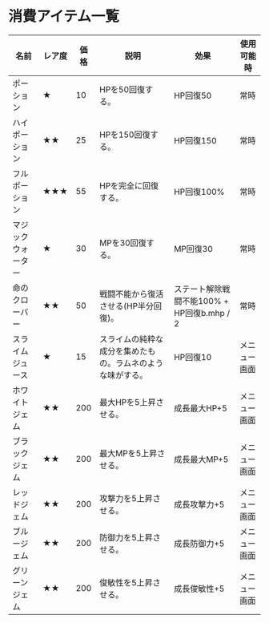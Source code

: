 # 消費アイテム一覧

| 名前 | レア度 | 価格 | 説明 | 効果 | 使用可能時 |
| --- | --- | --- | --- | --- | --- |
| ポーション | ★ | 10 | HPを50回復する。 | HP回復50 | 常時 |
| ハイポーション | ★★ | 25 | HPを150回復する。 | HP回復150 | 常時 |
| フルポーション | ★★★ | 55 | HPを完全に回復する。 | HP回復100% | 常時 |
| マジックウォーター | ★ | 30 | MPを30回復する。 | MP回復30 | 常時 |
| 命のクローバー | ★★ | 50 | 戦闘不能から復活させる(HP半分回復)。 | ステート解除戦闘不能100% + HP回復b.mhp / 2 | 常時 |
| スライムジュース | ★ | 15 | スライムの純粋な成分を集めたもの。ラムネのような味がする。 | HP回復10 | メニュー画面 |
| ホワイトジェム | ★★ | 200 | 最大HPを5上昇させる。 | 成長最大HP+5 | メニュー画面 |
| ブラックジェム | ★★ | 200 | 最大MPを5上昇させる。 | 成長最大MP+5 | メニュー画面 |
| レッドジェム | ★★ | 200 | 攻撃力を5上昇させる。 | 成長攻撃力+5 | メニュー画面 |
| ブルージェム | ★★ | 200 | 防御力を5上昇させる。 | 成長防御力+5 | メニュー画面 |
| グリーンジェム | ★★ | 200 | 俊敏性を5上昇させる。 | 成長俊敏性+5 | メニュー画面 |
